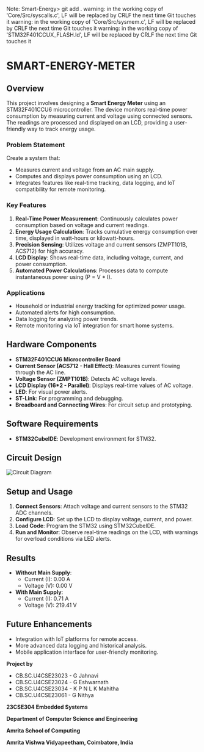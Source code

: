 Note:
Smart-Energy> git add .
warning: in the working copy of 'Core/Src/syscalls.c', LF will be replaced by CRLF the next time Git touches it
warning: in the working copy of 'Core/Src/sysmem.c', LF will be replaced by CRLF the next time Git touches it
warning: in the working copy of 'STM32F401CCUX_FLASH.ld', LF will be replaced by CRLF the next time Git touches it



# SMART-ENERGY-METER

## Overview

This project involves designing a **Smart Energy Meter** using an STM32F401CCU6 microcontroller. The device monitors real-time power consumption by measuring current and voltage using connected sensors. The readings are processed and displayed on an LCD, providing a user-friendly way to track energy usage.

### Problem Statement

Create a system that:

* Measures current and voltage from an AC main supply.
* Computes and displays power consumption using an LCD.
* Integrates features like real-time tracking, data logging, and IoT compatibility for remote monitoring.

### Key Features

1. **Real-Time Power Measurement**: Continuously calculates power consumption based on voltage and current readings.
2. **Energy Usage Calculation**: Tracks cumulative energy consumption over time, displayed in watt-hours or kilowatt-hours.
3. **Precision Sensing**: Utilizes voltage and current sensors (ZMPT101B, ACS712) for high accuracy.
4. **LCD Display**: Shows real-time data, including voltage, current, and power consumption.
5. **Automated Power Calculations**: Processes data to compute instantaneous power using (P = V \* I).

### Applications

* Household or industrial energy tracking for optimized power usage.
* Automated alerts for high consumption.
* Data logging for analyzing power trends.
* Remote monitoring via IoT integration for smart home systems.

## Hardware Components

* **STM32F401CCU6 Microcontroller Board**
* **Current Sensor (ACS712 - Hall Effect)**: Measures current flowing through the AC line.
* **Voltage Sensor (ZMPT101B)**: Detects AC voltage levels.
* **LCD Display (16\*2 - Parallel)**: Displays real-time values of AC voltage.
* **LED**: For visual power alerts.
* **ST-Link**: For programming and debugging.
* **Breadboard and Connecting Wires**: For circuit setup and prototyping.

## Software Requirements

* **STM32CubeIDE**: Development environment for STM32.


## Circuit Design
![Circuit Diagram](https://raw.githubusercontent.com/<your-username>/<your-repo-name>/main/images/circuit.png)


## Setup and Usage

1. **Connect Sensors**: Attach voltage and current sensors to the STM32 ADC channels.
2. **Configure LCD**: Set up the LCD to display voltage, current, and power.
3. **Load Code**: Program the STM32 using STM32CubeIDE.
4. **Run and Monitor**: Observe real-time readings on the LCD, with warnings for overload conditions via LED alerts.

## Results

* **Without Main Supply**:
    + Current (I): 0.00 A
    + Voltage (V): 0.00 V
* **With Main Supply**:
    + Current (I): 0.71 A
    + Voltage (V): 219.41 V

## Future Enhancements

* Integration with IoT platforms for remote access.
* More advanced data logging and historical analysis.
* Mobile application interface for user-friendly monitoring.

**Project by**

* CB.SC.U4CSE23023 - G Jahnavi
* CB.SC.U4CSE23024 - G Eshwarnath
* CB.SC.U4CSE23034 - K P N L K Mahitha
* CB.SC.U4CSE23061 - G Nithya

**23CSE304 Embedded Systems**

**Department of Computer Science and Engineering**

**Amrita School of Computing**

**Amrita Vishwa Vidyapeetham, Coimbatore, India**
